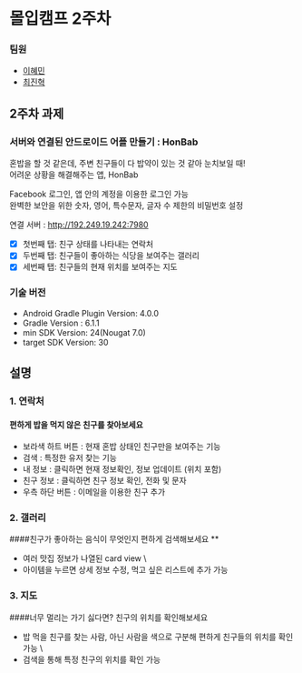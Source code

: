 # 몰입캠프 2주차

### 팀원

* [이혜민](https://github.com/IamHyemin)
* [최진혁](https://github.com/cjh0507)

## 2주차 과제

### 서버와 연결된 안드로이드 어플 만들기 : HonBab

혼밥을 할 것 같은데, 주변 친구들이 다 밥약이 있는 것 같아 눈치보일 때! \
어려운 상황을 해결해주는 앱, HonBab

Facebook 로그인, 앱 안의 계정을 이용한 로그인 가능 \
완벽한 보안을 위한 숫자, 영어, 특수문자, 글자 수 제한의 비밀번호 설정

연결 서버 : http://192.249.19.242:7980

- [x] 첫번째 탭: 친구 상태를 나타내는 연락처
- [x] 두번째 탭: 친구들이 좋아하는 식당을 보여주는 갤러리
- [x] 세번째 탭: 친구들의 현재 위치를 보여주는 지도

### 기술 버전

* Android Gradle Plugin Version: 4.0.0
* Gradle Version : 6.1.1
* min SDK Version: 24(Nougat 7.0)
* target SDK Version: 30


## 설명

### 1. 연락처
#### 편하게 밥을 먹지 않은 친구를 찾아보세요 
- 보라색 하트 버튼 : 현재 혼밥 상태인 친구만을 보여주는 기능 
- 검색 : 특정한 유저 찾는 기능 
- 내 정보 : 클릭하면 현재 정보확인, 정보 업데이트 (위치 포함) 
- 친구 정보 : 클릭하면 친구 정보 확인, 전화 및 문자
- 우측 하단 버튼 : 이메일을 이용한 친구 추가


### 2. 갤러리
####친구가 좋아하는 음식이 무엇인지 편하게 검색해보세요 **
- 여러 맛집 정보가 나열된 card view \
- 아이템을 누르면 상세 정보 수정, 먹고 싶은 리스트에 추가 가능

### 3. 지도
####너무 멀리는 가기 싫다면? 친구의 위치를 확인해보세요
- 밥 먹을 친구를 찾는 사람, 아닌 사람을 색으로 구분해 편하게 친구들의 위치를 확인 가능 \
- 검색을 통해 특정 친구의 위치를 확인 가능


